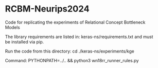 # RCBM-Neurips2024
Code for replicating the experiments of Relational Concept Bottleneck Models

The library requirements are listed in:
keras-ns/requirements.txt
and must be installed via pip.

Run the code from this directory:
cd ./keras-ns/experiments/kge

Command:
PYTHONPATH=../.. && python3 wn18rr_runner_rules.py
